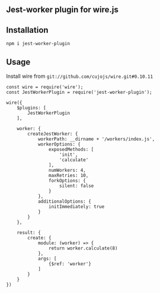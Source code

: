 ## Jest-worker plugin for wire.js

## Installation
`npm i jest-worker-plugin`

## Usage
Install wire from `git://github.com/cujojs/wire.git#0.10.11`

```
const wire = require('wire');
const JestWorkerPlugin = require('jest-worker-plugin');

wire({
    $plugins: [
        JestWorkerPlugin
    ],

    worker: {
        createJestWorker: {
            workerPath: __dirname + '/workers/index.js',
            workerOptions: {
                exposedMethods: [
                    'init',
                    'calculate'
                ],
                numWorkers: 4,
                maxRetries: 10,
                forkOptions: {
                    silent: false
                }
            },
            additionalOptions: {
                initImmediately: true
            }
        }
    },

    result: {
        create: {
            module: (worker) => {
                return worker.calculate(8)
            },
            args: [
                {$ref: 'worker'}
            ]
        }
    }
})
```
